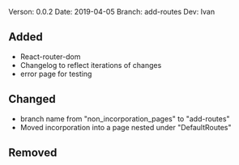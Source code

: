 Verson: 0.0.2
Date: 2019-04-05
Branch: add-routes
Dev: Ivan

## Added

-   React-router-dom
-   Changelog to reflect iterations of changes
-   error page for testing

## Changed

-   branch name from "non_incorporation_pages" to "add-routes"
-   Moved incorporation into a page nested under "DefaultRoutes"

## Removed
